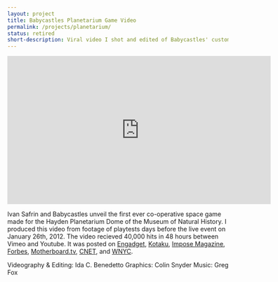 ```yaml
---
layout: project
title: Babycastles Planetarium Game Video
permalink: /projects/planetarium/
status: retired
short-description: Viral video I shot and edited of Babycastles' custom game for the planetarium of the Museum of Natural History.
---
```


<iframe src="http://player.vimeo.com/video/35619973?title=0&byline=0&portrait=0" width="600" height="338" frameborder="0" webkitAllowFullScreen mozallowfullscreen allowFullScreen></iframe>

Ivan Safrin and Babycastles unveil the first ever co-operative space game made for the Hayden Planetarium Dome of the Museum of Natural History. I produced this video from footage of playtests days before the live event on January 26th, 2012. The video recieved 40,000 hits in 48 hours between Vimeo and Youtube. It was posted on <a href="http://www.engadget.com/2012/01/26/new-york-planetarium-to-host-200-player-space-game-tonight-vide/">Engadget</a>, <a href="http://kotaku.com/5879186/">Kotaku</a>, <a href="http://www.imposemagazine.com/features/babycastles-straight-to-the-dome">Impose Magazine</a>, <a href="http://www.forbes.com/sites/carolpinchefsky/2012/01/25/nycs-planetarium-to-become-a-200-person-video-game/2/">Forbes</a>, <a href="http://motherboard.vice.com/2012/1/24/babycastles-is-turning-the-hayden-planetarium-into-a-giant-videogame">Motherboard.tv</a>, <a href="http://news.cnet.com/8301-17938_105-57365906-1/planetarium-converted-to-200-player-space-game/">CNET</a>, and <a href="http://culture.wnyc.org/blogs/gallerina/2012/jan/25/planetarium-sized-video-game/">WNYC</a>.


Videography & Editing: Ida C. Benedetto
Graphics: Colin Snyder
Music: Greg Fox